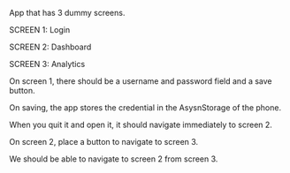 App that has 3 dummy screens.

SCREEN 1: Login

SCREEN 2: Dashboard

SCREEN 3: Analytics

On screen 1, there should be a username and password field and a save button.

On saving, the app stores the credential in the AsysnStorage of the phone.

When you quit it and open it, it should navigate immediately to screen 2.

On screen 2, place a button to navigate to screen 3.

We should be able to navigate to screen 2 from screen 3.
